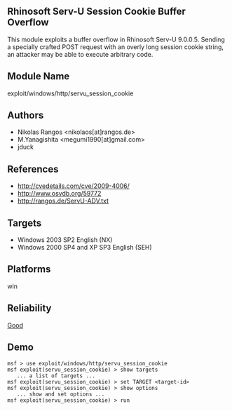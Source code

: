 ## Rhinosoft Serv-U Session Cookie Buffer Overflow

This module exploits a buffer overflow in Rhinosoft Serv-U 
9.0.0.5. Sending a specially crafted POST request with an 
overly long session cookie string, an attacker may be able 
to execute arbitrary code.


## Module Name
exploit/windows/http/servu_session_cookie

## Authors
* Nikolas Rangos <nikolaos[at]rangos.de>
* M.Yanagishita <megumi1990[at]gmail.com>
* jduck


## References
* http://cvedetails.com/cve/2009-4006/
* http://www.osvdb.org/59772
* http://rangos.de/ServU-ADV.txt



## Targets
* Windows 2003 SP2 English (NX)
* Windows 2000 SP4 and XP SP3 English (SEH)


## Platforms
win

## Reliability
[Good](https://github.com/rapid7/metasploit-framework/wiki/Exploit-Ranking)

## Demo

```
msf > use exploit/windows/http/servu_session_cookie
msf exploit(servu_session_cookie) > show targets
   ... a list of targets ...
msf exploit(servu_session_cookie) > set TARGET <target-id>
msf exploit(servu_session_cookie) > show options
   ... show and set options ...
msf exploit(servu_session_cookie) > run
```
    
    
